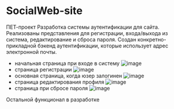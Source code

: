 # SocialWeb-site
ПЕТ-проект
Разработка системы аутентификации для сайта.
Реализованы представления для регистрации, входа/выхода из система, редактирование и сброса пароля.
Создан конкретно-прикладной бэкенд аутентификации, которые использует адрес электронной почты.
- начальная страница при входе в систему
![image](https://github.com/Bardylion/SocialWeb-site/assets/140003063/2d23a4e6-be01-415e-8013-43dd9cd90bd0)
- страница регистрации
![image](https://github.com/Bardylion/SocialWeb-site/assets/140003063/3aec1938-a7ae-4024-9680-954ddab1b20f)
- основная страница, когда юзер залогинен
![image](https://github.com/Bardylion/SocialWeb-site/assets/140003063/0822ee0c-66db-47a5-b50f-5a773a265efe)
- страница редактирования профиля
![image](https://github.com/Bardylion/SocialWeb-site/assets/140003063/7cd4ed09-6c57-42ab-a855-8d30e899b25a)
- страница при сбросе пароля
![image](https://github.com/Bardylion/SocialWeb-site/assets/140003063/bedcc9fd-96e2-42fb-9a25-caa0a99ee391)

Остальной функционал в разработке





